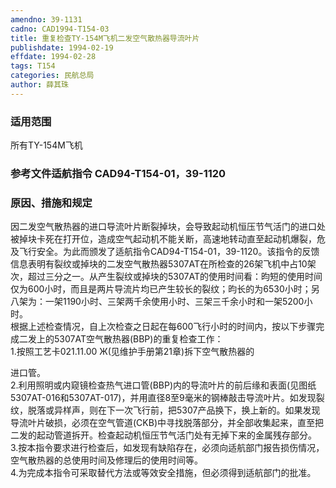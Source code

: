 ```yaml
---
amendno: 39-1131  
cadno: CAD1994-T154-03  
title: 重复检查TY-154M飞机二发空气散热器导流叶片  
publishdate: 1994-02-19  
effdate: 1994-02-28  
tags: T154  
categories: 民航总局  
author: 薛其珠  
---
```

  
### 适用范围  
所有TY-154M飞机  
  
<!--more-->  
### 参考文件适航指令 CAD94-T154-01，39-1120  
  
### 原因、措施和规定  
因二发空气散热器的进口导流叶片断裂掉块，会导致起动机恒压节气活门的进口处被掉块卡死在打开位，造成空气起动机不能关断，高速地转动直至起动机爆裂，危及飞行安全。为此而颁发了适航指令CAD94-T154-01，39-1120。该指令的反馈信息表明有裂纹或掉块的二发空气散热器5307AT在所检查的26架飞机中占10架次，超过三分之一。从产生裂纹或掉块的5307AT的使用时间看：昀短的使用时间仅为600小时，而且是两片导流片均已产生较长的裂纹；昀长的为6530小时；另八架为：一架1190小时、三架两千余使用小时、三架三千余小时和一架5200小时。  
    根据上述检查情况，自上次检查之日起在每600飞行小时的时间内，按以下步骤完成二发上的5307AT空气散热器(BBP)的重复检查工作：  
    1.按照工艺卡021.11.00 Ж(见维护手册第21章)拆下空气散热器的  
   
进口管。  
    2.利用照明或内窥镜检查热气进口管(BBP)内的导流叶片的前后缘和表面(见图纸5307AT-016和5307AT-017)，并用直径8至9毫米的钢棒敲击导流叶片。如发现裂纹，脱落或异样声，则在下一次飞行前，把5307产品换下，换上新的。如果发现导流叶片破损，必须在空气管道(CKB)中寻找脱落部分，并全部收集起来，直至把二发的起动管道拆开。检查起动机恒压节气活门处有无掉下来的金属残存部分。  
    3.按本指令要求进行检查后，如发现有缺陷存在，必须向适航部门报告损伤情况，空气散热器的总使用时间及修理后的使用时间等。  
    4.为完成本指令可采取替代方法或等效安全措施，但必须得到适航部门的批准。  
  
